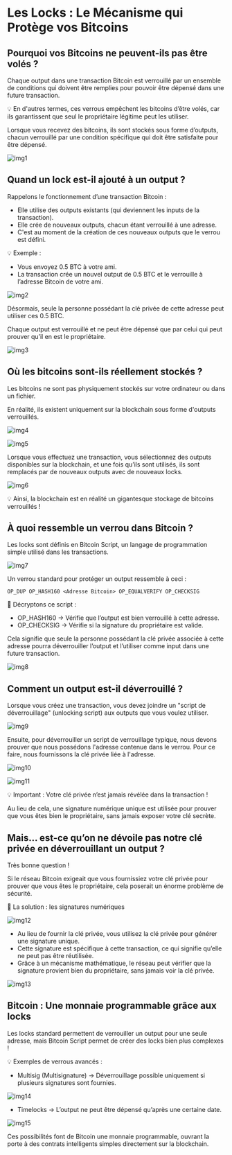# Les Locks : Le Mécanisme qui Protège vos Bitcoins

## Pourquoi vos Bitcoins ne peuvent-ils pas être volés ?

Chaque output dans une transaction Bitcoin est verrouillé par un ensemble de conditions qui doivent être remplies pour pouvoir être dépensé dans une future transaction.

💡 En d'autres termes, ces verrous empêchent les bitcoins d’être volés, car ils garantissent que seul le propriétaire légitime peut les utiliser.

Lorsque vous recevez des bitcoins, ils sont stockés sous forme d’outputs, chacun verrouillé par une condition spécifique qui doit être satisfaite pour être dépensé.

![img1](https://raw.githubusercontent.com/BenBktech/Comprendre-Bitcoin/refs/heads/main/10.%20Les%20Locks/images/1.png)

## Quand un lock est-il ajouté à un output ?

Rappelons le fonctionnement d’une transaction Bitcoin :

- Elle utilise des outputs existants (qui deviennent les inputs de la transaction).
- Elle crée de nouveaux outputs, chacun étant verrouillé à une adresse.
- C'est au moment de la création de ces nouveaux outputs que le verrou est défini.

💡 Exemple :
- Vous envoyez 0.5 BTC à votre ami.
- La transaction crée un nouvel output de 0.5 BTC et le verrouille à l’adresse Bitcoin de votre ami.

![img2](https://raw.githubusercontent.com/BenBktech/Comprendre-Bitcoin/refs/heads/main/10.%20Les%20Locks/images/2.png)

Désormais, seule la personne possédant la clé privée de cette adresse peut utiliser ces 0.5 BTC.

Chaque output est verrouillé et ne peut être dépensé que par celui qui peut prouver qu’il en est le propriétaire.

![img3](https://raw.githubusercontent.com/BenBktech/Comprendre-Bitcoin/refs/heads/main/10.%20Les%20Locks/images/3.png)

## Où les bitcoins sont-ils réellement stockés ?

Les bitcoins ne sont pas physiquement stockés sur votre ordinateur ou dans un fichier.

En réalité, ils existent uniquement sur la blockchain sous forme d'outputs verrouillés.

![img4](https://raw.githubusercontent.com/BenBktech/Comprendre-Bitcoin/refs/heads/main/10.%20Les%20Locks/images/4.png)

![img5](https://raw.githubusercontent.com/BenBktech/Comprendre-Bitcoin/refs/heads/main/10.%20Les%20Locks/images/5.png)

Lorsque vous effectuez une transaction, vous sélectionnez des outputs disponibles sur la blockchain, et une fois qu’ils sont utilisés, ils sont remplacés par de nouveaux outputs avec de nouveaux locks.

![img6](https://raw.githubusercontent.com/BenBktech/Comprendre-Bitcoin/refs/heads/main/10.%20Les%20Locks/images/6.png)

💡 Ainsi, la blockchain est en réalité un gigantesque stockage de bitcoins verrouillés !

## À quoi ressemble un verrou dans Bitcoin ?

Les locks sont définis en Bitcoin Script, un langage de programmation simple utilisé dans les transactions.

![img7](https://raw.githubusercontent.com/BenBktech/Comprendre-Bitcoin/refs/heads/main/10.%20Les%20Locks/images/7.png)

Un verrou standard pour protéger un output ressemble à ceci :

```
OP_DUP OP_HASH160 <Adresse Bitcoin> OP_EQUALVERIFY OP_CHECKSIG
```

🔹 Décryptons ce script :
- OP_HASH160 <Adresse Bitcoin> → Vérifie que l’output est bien verrouillé à cette adresse.
- OP_CHECKSIG → Vérifie si la signature du propriétaire est valide.

Cela signifie que seule la personne possédant la clé privée associée à cette adresse pourra déverrouiller l’output et l’utiliser comme input dans une future transaction.

![img8](https://raw.githubusercontent.com/BenBktech/Comprendre-Bitcoin/refs/heads/main/10.%20Les%20Locks/images/8.png)

## Comment un output est-il déverrouillé ?

Lorsque vous créez une transaction, vous devez joindre un "script de déverrouillage" (unlocking script) aux outputs que vous voulez utiliser.

![img9](https://raw.githubusercontent.com/BenBktech/Comprendre-Bitcoin/refs/heads/main/10.%20Les%20Locks/images/9.png)

Ensuite, pour déverrouiller un script de verrouillage typique, nous devons prouver que nous possédons l'adresse contenue dans le verrou. Pour ce faire, nous fournissons la clé privée liée à l'adresse.

![img10](https://raw.githubusercontent.com/BenBktech/Comprendre-Bitcoin/refs/heads/main/10.%20Les%20Locks/images/10.png)

![img11](https://raw.githubusercontent.com/BenBktech/Comprendre-Bitcoin/refs/heads/main/10.%20Les%20Locks/images/11.png)

💡 Important : Votre clé privée n’est jamais révélée dans la transaction !

Au lieu de cela, une signature numérique unique est utilisée pour prouver que vous êtes bien le propriétaire, sans jamais exposer votre clé secrète.


## Mais... est-ce qu’on ne dévoile pas notre clé privée en déverrouillant un output ?

Très bonne question !

Si le réseau Bitcoin exigeait que vous fournissiez votre clé privée pour prouver que vous êtes le propriétaire, cela poserait un énorme problème de sécurité.

🔹 La solution : les signatures numériques

![img12](https://raw.githubusercontent.com/BenBktech/Comprendre-Bitcoin/refs/heads/main/10.%20Les%20Locks/images/12.png)

- Au lieu de fournir la clé privée, vous utilisez la clé privée pour générer une signature unique.
- Cette signature est spécifique à cette transaction, ce qui signifie qu’elle ne peut pas être réutilisée.
- Grâce à un mécanisme mathématique, le réseau peut vérifier que la signature provient bien du propriétaire, sans jamais voir la clé privée.

![img13](https://raw.githubusercontent.com/BenBktech/Comprendre-Bitcoin/refs/heads/main/10.%20Les%20Locks/images/13.png)

## Bitcoin : Une monnaie programmable grâce aux locks

Les locks standard permettent de verrouiller un output pour une seule adresse, mais Bitcoin Script permet de créer des locks bien plus complexes !

💡 Exemples de verrous avancés :

- Multisig (Multisignature) → Déverrouillage possible uniquement si plusieurs signatures sont fournies.

![img14](https://raw.githubusercontent.com/BenBktech/Comprendre-Bitcoin/refs/heads/main/10.%20Les%20Locks/images/14.png)

- Timelocks → L’output ne peut être dépensé qu’après une certaine date.

![img15](https://raw.githubusercontent.com/BenBktech/Comprendre-Bitcoin/refs/heads/main/10.%20Les%20Locks/images/15.png)

Ces possibilités font de Bitcoin une monnaie programmable, ouvrant la porte à des contrats intelligents simples directement sur la blockchain.